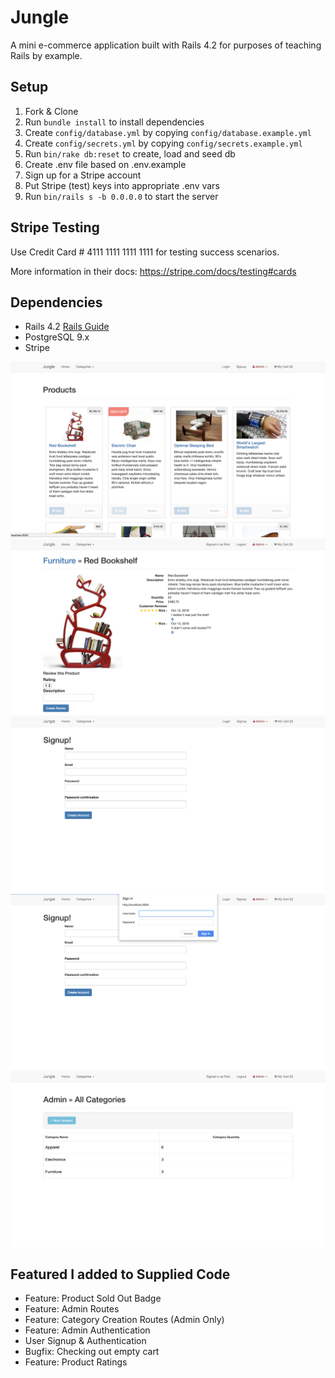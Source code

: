 # Jungle

A mini e-commerce application built with Rails 4.2 for purposes of teaching Rails by example.


## Setup

1. Fork & Clone
2. Run `bundle install` to install dependencies
3. Create `config/database.yml` by copying `config/database.example.yml`
4. Create `config/secrets.yml` by copying `config/secrets.example.yml`
5. Run `bin/rake db:reset` to create, load and seed db
6. Create .env file based on .env.example
7. Sign up for a Stripe account
8. Put Stripe (test) keys into appropriate .env vars
9. Run `bin/rails s -b 0.0.0.0` to start the server

## Stripe Testing

Use Credit Card # 4111 1111 1111 1111 for testing success scenarios.

More information in their docs: <https://stripe.com/docs/testing#cards>

## Dependencies

* Rails 4.2 [Rails Guide](http://guides.rubyonrails.org/v4.2/)
* PostgreSQL 9.x
* Stripe

!["Screen of Main Page"](https://github.com/dsamson3/jungle-rails/blob/master/Docs/Main%20Page.png?raw=true)
!["Product with Review"](https://github.com/dsamson3/jungle-rails/blob/master/Docs/Product%20With%20Reviews.png?raw=true)
!["Registration"](https://github.com/dsamson3/jungle-rails/blob/master/Docs/Registration%20Page.png?raw=true)
!["Basic Admin Authentication"](https://github.com/dsamson3/jungle-rails/blob/master/Docs/Basic%20Admin%20authentication.png?raw=true)
!["Admin Categories"](https://github.com/dsamson3/jungle-rails/blob/master/Docs/Admin%20Categories.png?raw=true)

## Featured I added to Supplied Code

* Feature: Product Sold Out Badge
* Feature: Admin Routes
* Feature: Category Creation Routes (Admin Only)
* Feature: Admin Authentication
* User Signup & Authentication
* Bugfix: Checking out empty cart
* Feature: Product Ratings